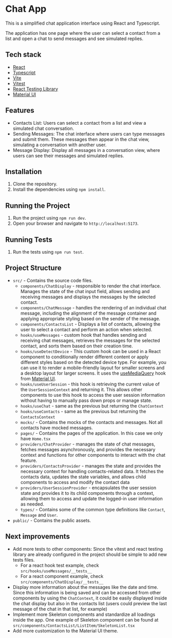 # Chat App

This is a simplified chat application interface using React and Typescript.

The application has one page where the user can select a contact from a list and open a chat to send messages and see simulated replies.

## Tech stack

- [React](https://react.dev/reference/react)
- [Typescript](https://www.typescriptlang.org/docs/)
- [Vite](https://vitejs.dev/)
- [Vitest](https://vitest.dev/)
- [React Testing Library](https://testing-library.com/docs/react-testing-library/intro/)
- [Material UI](https://mui.com/material-ui/getting-started/)

## Features

- Contacts List: Users can select a contact from a list and view a simulated chat conversation.
- Sending Messages: The chat interface where users can type messages and submit them. These messages then appear in the chat view, simulating a conversation with another user.
- Message Display: Display all messages in a conversation view, where users can see their messages and simulated replies.

## Installation

1. Clone the repository.
2. Install the dependencies using `npm install`.

## Running the Project

1. Run the project using `npm run dev`.
2. Open your browser and navigate to `http://localhost:5173`.

## Running Tests

1. Run the tests using `npm run test`.

## Project Structure

- `src/` - Contains the source code files.
  - `components/ChatDisplay` - responsible to render the chat interface. Manages the state of the chat input field, allows sending and receiving messages and displays the messages by the selected contact.
  - `components/ChatMessage` - handles the rendering of an individual chat message, including the alignment of the message container and applying appropriate styling based on the sender of the message.
  - `components/ContactsList` - Displays a list of contacts, allowing the user to select a contact and perform an action when selected.
  - `hooks/useMessages` - custom hook that handles sending and receiving chat messages, retrieves the messages for the selected contact, and sorts them based on their creation time.
  - `hooks/useDetectDevice` - This custom hook can be used in a React component to conditionally render different content or apply different styles based on the detected device type. For example, you can use it to render a mobile-friendly layout for smaller screens and a desktop layout for larger screens. It uses the [useMediaQuery](https://mui.com/material-ui/react-use-media-query/) hook from [Material UI](https://mui.com/material-ui/getting-started/).
  - `hooks/useUserSession` - this hook is retrieving the current value of the `UserSessionContext` and returning it. This allows other components to use this hook to access the user session information without having to manually pass down props or manage state.
  - `hooks/useChat` - same as the previous but returning the `ChatContext`
  - `hooks/useContacts` - same as the previous but returning the `ContactsContext`
  - `mocks/` - Contains the mocks of the contacts and messages. Not all contacts have mocked messages.
  - `pages/` - Contains the pages of the application. In this case we only have `Home.tsx`
  - `providers/ChatProvider` - manages the state of chat messages, fetches messages asynchronously, and provides the necessary context and functions for other components to interact with the chat feature.
  - `providers/ContactsProvider` - manages the state and provides the necessary context for handling contacts-related data. It fetches the contacts data, updates the state variables, and allows child components to access and modify the contact data
  - `providers/UserSessionProvider` - encapsulates the user session state and provides it to its child components through a context, allowing them to access and update the logged-in user information as needed.
  - `types/` - Contains some of the common type definitions like `Contact`, `Message` and `User`.
- `public/` - Contains the public assets.

## Next improvements

- Add more tests to other components: Since the vitest and react testing library are already configured in the project should be simple to add new tests files.
  - For a react hook test example, check `src/hooks/useMessages/__tests__`
  - For a react component example, check `src/components/ChatDisplay/__tests__`
- Display more information about the messages like the date and time. Since this information is being saved and can be accessed from other components by using the `ChatContext`, it could be easily displayed inside the chat display but also in the contacts list (users could preview the last message of the chat in that list, for example)
- Implement more Skeleton components and standardize all loadings inside the app. One example of Skeleton component can be found at `src/components/ContactsList/ListItem/SkeletonList.tsx`
- Add more customization to the Material UI theme.
